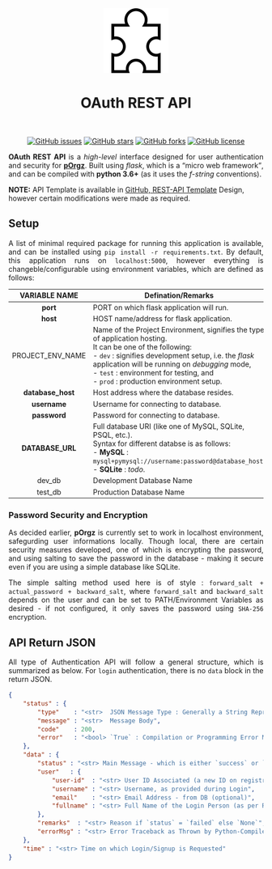 <div align = "center">

<img src = "./assets/logo.png" height = "128" width = "128" />
<h1 align = "center">OAuth REST API</h1><br>

<a href="https://github.com/pOrgz/OAuth-REST-API/issues"><img alt="GitHub issues" src="https://img.shields.io/github/issues/pOrgz/OAuth-REST-API?style=plastic"></a>
<a href="https://github.com/pOrgz/OAuth-REST-API/stargazers"><img alt="GitHub stars" src="https://img.shields.io/github/stars/pOrgz/OAuth-REST-API?style=plastic"></a>
<a href="https://github.com/pOrgz/OAuth-REST-API/network"><img alt="GitHub forks" src="https://img.shields.io/github/forks/pOrgz/OAuth-REST-API?style=plastic"></a>
<a href="https://github.com/pOrgz/OAuth-REST-API/blob/master/LICENSE"><img alt="GitHub license" src="https://img.shields.io/github/license/pOrgz/OAuth-REST-API?style=plastic"></a>

</div>

<p align = "justify"><b>OAuth REST API</b> is a <i>high-level</i> interface designed for user authentication and security for <a href = "https://github.com/pOrgz/pOrgz-py"><b>pOrgz</b></a>. Built using <i>flask</i>, which is a <q>micro web framework</q>, and can be compiled with <b>python 3.6+</b> (as it uses the <i>f-string</i> conventions).</p>

**NOTE:** API Template is available in [GitHub, REST-API Template](https://github.com/dPramanik7/rest-api-template) Design, however certain modifications were made as required.

## Setup

<p align = "justify">A list of minimal required package for running this application is available, and can be installed using <code>pip install -r requirements.txt</code>. By default, this application runs on <code>localhost:5000</code>, however everything is changeble/configurable using environment variables, which are defined as follows:</p>

| VARIABLE NAME | Defination/Remarks | Settings |
| :---: | --- | :---: |
| **port** | PORT on which flask application will run. | 5000 |
| **host** | HOST name/address for flask application. | localhost |
| PROJECT_ENV_NAME | Name of the Project Environment, signifies the type of application hosting.<br>It can be one of the following:<br>- `dev` : signifies development setup, i.e. the *flask* application will be running on *debugging* mode,<br>- `test` : environment for testing, and<br>- `prod` : production environment setup. | dev |
| **database_host** | Host address where the database resides. | localhost |
| **username** | Username for connecting to database. | `None` |
| **password** | Password for connecting to database. | `None` |
| **DATABASE_URL** | Full database URI (like one of MySQL, SQLite, PSQL, etc.).<br>Syntax for different databse is as follows:<br>- **MySQL** : `mysql+pymysql://username:password@database_host`.<br>- **SQLite** : *todo*. | *MySQL* |
| dev_db | Development Database Name | pOrgz |
| test_db | Production Database Name | test |

### Password Security and Encryption

<p align = "justify">As decided earlier, <b>pOrgz</b> is currently set to work in localhost environment, safegurding user informations locally. Though local, there are certain security measures developed, one of which is encrypting the password, and using salting to save the password in the database - making it secure even if you are using a simple database like SQLite.</p>

<p align = "justify">The simple salting method used here is of style : <code>forward_salt + actual_password + backward_salt</code>, where <code>forward_salt</code> and <code>backward_salt</code> depends on the user and can be set to PATH/Environment Variables as desired - if not configured, it only saves the password using <code>SHA-256</code> encryption.</p>

## API Return JSON

<p align = "justify">All type of Authentication API will follow a general structure, which is summarized as below. For <code>login</code> authentication, there is no <code>data</code> block in the return JSON.</p>

```json
{
    "status" : {
        "type"    : "<str>  JSON Message Type : Generally a String Representing the APIs [`login` or `signup`]",
        "message" : "<str>  Message Body",
        "code"    : 200,
        "error"   : "<bool> `True` : Compilation or Programming Error Message, if Received; else `False`"
    },
    "data" : {
        "status" : "<str> Main Message - which is either `success` or `failed`, representing login/signup",
        "user"   : {
            "user-id"  : "<str> User ID Associated (a new ID on registration or an existing ID on login)",
            "username" : "<str> Username, as provided during Login",
            "email"    : "<str> Email Address - from DB (optional)",
            "fullname" : "<str> Full Name of the Login Person (as per Requirement)"
        },
        "remarks"  : "<str> Reason if `status` = `failed` else `None`",
        "errorMsg" : "<str> Error Traceback as Thrown by Python-Compiler"
    },
    "time" : "<str> Time on which Login/Signup is Requested"
}
```
